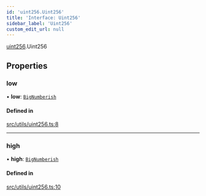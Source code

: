 ```yaml
---
id: 'uint256.Uint256'
title: 'Interface: Uint256'
sidebar_label: 'Uint256'
custom_edit_url: null
---
```


[uint256](../namespaces/uint256.md).Uint256

## Properties

### low

• **low**: [`BigNumberish`](../namespaces/num.md#bignumberish)

#### Defined in

[src/utils/uint256.ts:8](https://github.com/0xs34n/starknet.js/blob/v5.5.0/src/utils/uint256.ts#L8)

---

### high

• **high**: [`BigNumberish`](../namespaces/num.md#bignumberish)

#### Defined in

[src/utils/uint256.ts:10](https://github.com/0xs34n/starknet.js/blob/v5.5.0/src/utils/uint256.ts#L10)
